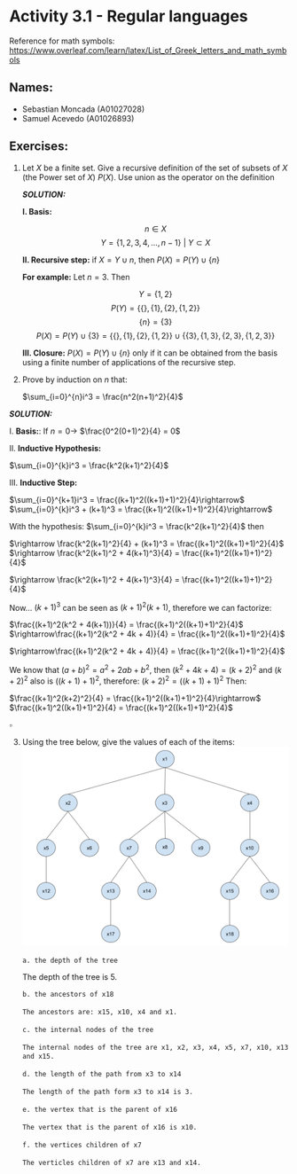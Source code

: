 # Activity 3.1 - Regular languages

Reference for math symbols:
https://www.overleaf.com/learn/latex/List_of_Greek_letters_and_math_symbols

## Names:

- Sebastian Moncada (A01027028)
- Samuel Acevedo (A01026893)

## Exercises:

1.  Let $X$ be a finite set. Give a recursive definition of the set of subsets of $X$ (the Power set of $X$) $P(X)$. Use union as the operator on the definition

    _**SOLUTION:**_

    **I. Basis:**

    $$n \in X $$ 
    $$Y = \{1,2,3,4,...,n-1\} \ | \ Y\subset X$$

    **II. Recursive step:** if $X = Y \cup n$, then $P(X) = P(Y) \cup \{n\}$

    **For example:** Let $n = 3$. Then

    $$Y = \{1,2\}$$
    $$P(Y) = \{ \{ \},\{ 1 \},\{ 2 \},\{ 1, 2 \} \}$$
    $$\{ n \} = \{ 3 \}$$
    $$P(X) = P(Y) \cup \{ 3 \} = \{ \{ \},\{ 1 \},\{ 2 \},\{ 1, 2 \} \} \cup \{ \{ 3 \},\{ 1, 3 \},\{ 2, 3 \},\{ 1, 2, 3 \} \}$$

    **III. Closure:** $P(X) = P(Y) \cup \{n\}$ only if it can be obtained from the basis using a finite number of applications of the recursive step.

2.  Prove by induction on $n$ that:

    $\sum_{i=0}^{n}i^3 = \frac{n^2(n+1)^2}{4}$
	
   _**SOLUTION:**_

   I. **Basis:**:
   If $n=0 \rightarrow$ $\frac{0^2(0+1)^2}{4} = 0$ 

   II. **Inductive Hypothesis:**

   $\sum_{i=0}^{k}i^3 = \frac{k^2(k+1)^2}{4}$

   III. **Inductive Step:**

   $\sum_{i=0}^{k+1}i^3 = \frac{(k+1)^2((k+1)+1)^2}{4}\rightarrow$
   $\sum_{i=0}^{k}i^3 + (k+1)^3 = \frac{(k+1)^2((k+1)+1)^2}{4}\rightarrow$

   With the hypothesis: $\sum_{i=0}^{k}i^3 = \frac{k^2(k+1)^2}{4}$ then

   $\rightarrow \frac{k^2(k+1)^2}{4} + (k+1)^3 = \frac{(k+1)^2((k+1)+1)^2}{4}$
   $\rightarrow \frac{k^2(k+1)^2 + 4(k+1)^3}{4} = \frac{(k+1)^2((k+1)+1)^2}{4}$

   $\rightarrow \frac{k^2(k+1)^2 + 4(k+1)^3}{4} = \frac{(k+1)^2((k+1)+1)^2}{4}$

   Now... $(k+1)^3$ can be seen as $(k+1)^2(k+1)$, therefore we can factorize:

   $\frac{(k+1)^2(k^2 + 4(k+1))}{4} = \frac{(k+1)^2((k+1)+1)^2}{4}$
   $\rightarrow\frac{(k+1)^2(k^2 + 4k + 4)}{4} = \frac{(k+1)^2((k+1)+1)^2}{4}$

   $\rightarrow\frac{(k+1)^2(k^2 + 4k + 4)}{4} = \frac{(k+1)^2((k+1)+1)^2}{4}$

   We know that $(a+b)^2 = a^2 + 2ab + b^2$, then $(k^2+4k+4)=(k+2)^2$ and $(k+2)^2$ also is $((k+1)+1)^2$, therefore: $(k+2)^2=((k+1)+1)^2$
   Then:

   $\frac{(k+1)^2(k+2)^2}{4} = \frac{(k+1)^2((k+1)+1)^2}{4}\rightarrow$ 
   $\frac{(k+1)^2((k+1)+1)^2}{4} = \frac{(k+1)^2((k+1)+1)^2}{4}$

   $\square$
 
3.  Using the tree below, give the values of each of the items:
    ![Tree image](sample_tree.png)

        a. the depth of the tree

	The depth of the tree is 5.
        
        b. the ancestors of x18

        The ancestors are: x15, x10, x4 and x1.

        c. the internal nodes of the tree

        The internal nodes of the tree are x1, x2, x3, x4, x5, x7, x10, x13 and x15.

        d. the length of the path from x3 to x14

        The length of the path form x3 to x14 is 3.

        e. the vertex that is the parent of x16

        The vertex that is the parent of x16 is x10.

        f. the vertices children of x7

        The verticles children of x7 are x13 and x14.
